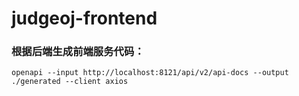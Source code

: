 # judgeoj-frontend

### 根据后端生成前端服务代码：
```shell
openapi --input http://localhost:8121/api/v2/api-docs --output ./generated --client axios
```

